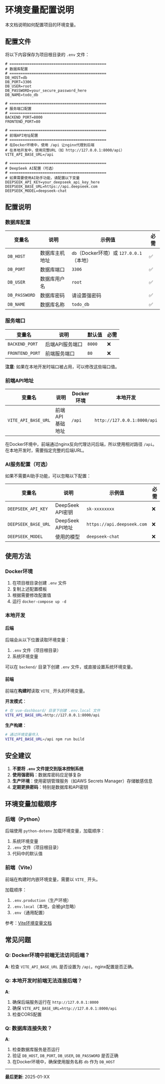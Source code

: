 # 环境变量配置说明

本文档说明如何配置项目的环境变量。

## 配置文件

将以下内容保存为项目根目录的 `.env` 文件：

```env
# ============================================
# 数据库配置
# ============================================
DB_HOST=db
DB_PORT=3306
DB_USER=root
DB_PASSWORD=your_secure_password_here
DB_NAME=todo_db

# ============================================
# 服务端口配置
# ============================================
BACKEND_PORT=8000
FRONTEND_PORT=80

# ============================================
# 前端API地址配置
# ============================================
# 在Docker环境中，使用 /api 让nginx代理到后端
# 在本地开发中，使用完整URL（如 http://127.0.0.1:8000/api）
VITE_API_BASE_URL=/api

# ============================================
# DeepSeek AI配置（可选）
# ============================================
# 如果需要使用AI助手功能，请配置以下变量
DEEPSEEK_API_KEY=your_deepseek_api_key_here
DEEPSEEK_BASE_URL=https://api.deepseek.com
DEEPSEEK_MODEL=deepseek-chat
```

## 配置说明

### 数据库配置

| 变量名 | 说明 | 示例值 | 必需 |
|--------|------|--------|------|
| `DB_HOST` | 数据库主机地址 | `db`（Docker环境）或 `127.0.0.1`（本地） | ✅ |
| `DB_PORT` | 数据库端口 | `3306` | ✅ |
| `DB_USER` | 数据库用户名 | `root` | ✅ |
| `DB_PASSWORD` | 数据库密码 | 请设置强密码 | ✅ |
| `DB_NAME` | 数据库名称 | `todo_db` | ✅ |

### 服务端口

| 变量名 | 说明 | 默认值 | 必需 |
|--------|------|--------|------|
| `BACKEND_PORT` | 后端API服务端口 | `8000` | ❌ |
| `FRONTEND_PORT` | 前端服务端口 | `80` | ❌ |

**注意**: 如果在本地开发时端口被占用，可以修改这些端口值。

### 前端API地址

| 变量名 | 说明 | Docker环境 | 本地开发 |
|--------|------|-----------|----------|
| `VITE_API_BASE_URL` | 前端API基础地址 | `/api` | `http://127.0.0.1:8000/api` |

在Docker环境中，前端通过nginx反向代理访问后端，所以使用相对路径 `/api`。
在本地开发时，需要指定完整的后端URL。

### AI服务配置（可选）

如果不需要AI助手功能，可以忽略以下配置：

| 变量名 | 说明 | 示例值 | 必需 |
|--------|------|--------|------|
| `DEEPSEEK_API_KEY` | DeepSeek API密钥 | `sk-xxxxxxxx` | ❌ |
| `DEEPSEEK_BASE_URL` | DeepSeek API地址 | `https://api.deepseek.com` | ❌ |
| `DEEPSEEK_MODEL` | 使用的模型 | `deepseek-chat` | ❌ |

## 使用方法

### Docker环境

1. 在项目根目录创建 `.env` 文件
2. 复制上述配置模板
3. 根据需要修改配置值
4. 运行 `docker-compose up -d`

### 本地开发

#### 后端

后端会从以下位置读取环境变量：
1. `.env` 文件（项目根目录）
2. 系统环境变量

可以在 `backend/` 目录下创建 `.env` 文件，或直接设置系统环境变量。

#### 前端

前端在**构建时**读取 `VITE_` 开头的环境变量。

**开发模式**：
```bash
# 在 vue-dashboard/ 目录下创建 .env.local 文件
VITE_API_BASE_URL=http://127.0.0.1:8000/api
```

**生产构建**：
```bash
# 通过环境变量传入
VITE_API_BASE_URL=/api npm run build
```

## 安全建议

1. **不要将 `.env` 文件提交到版本控制系统**
2. **使用强密码**：数据库密码应足够复杂
3. **生产环境**：使用密钥管理服务（如AWS Secrets Manager）存储敏感信息
4. **定期更换密码**：特别是数据库和API密钥

## 环境变量加载顺序

### 后端（Python）

后端使用 `python-dotenv` 加载环境变量，加载顺序：
1. 系统环境变量
2. `.env` 文件（项目根目录）
3. 代码中的默认值

### 前端（Vite）

前端在构建时内嵌环境变量，需要以 `VITE_` 开头。

加载顺序：
1. `.env.production`（生产环境）
2. `.env.local`（本地，会被git忽略）
3. `.env`（通用配置）

参考：[Vite环境变量文档](https://vitejs.dev/guide/env-and-mode.html)

## 常见问题

### Q: Docker环境中前端无法访问后端？

**A**: 检查 `VITE_API_BASE_URL` 是否设置为 `/api`，nginx配置是否正确。

### Q: 本地开发时前端无法连接后端？

**A**: 
1. 确保后端服务运行在 `http://127.0.0.1:8000`
2. 确保 `VITE_API_BASE_URL=http://127.0.0.1:8000/api`
3. 检查CORS配置

### Q: 数据库连接失败？

**A**: 
1. 检查数据库服务是否运行
2. 验证 `DB_HOST`, `DB_PORT`, `DB_USER`, `DB_PASSWORD` 是否正确
3. 在Docker环境中，确保使用服务名称 `db` 作为 `DB_HOST`

---

**最后更新**: 2025-01-XX

